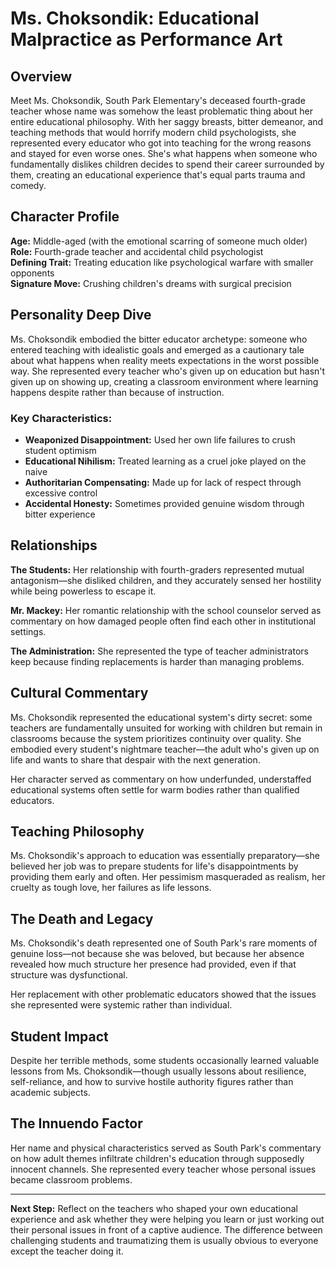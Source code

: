 # Ms. Choksondik: Educational Malpractice as Performance Art

## Overview

Meet Ms. Choksondik, South Park Elementary's deceased fourth-grade teacher whose name was somehow the least problematic thing about her entire educational philosophy. With her saggy breasts, bitter demeanor, and teaching methods that would horrify modern child psychologists, she represented every educator who got into teaching for the wrong reasons and stayed for even worse ones. She's what happens when someone who fundamentally dislikes children decides to spend their career surrounded by them, creating an educational experience that's equal parts trauma and comedy.

## Character Profile

**Age:** Middle-aged (with the emotional scarring of someone much older)  
**Role:** Fourth-grade teacher and accidental child psychologist  
**Defining Trait:** Treating education like psychological warfare with smaller opponents  
**Signature Move:** Crushing children's dreams with surgical precision

## Personality Deep Dive

Ms. Choksondik embodied the bitter educator archetype: someone who entered teaching with idealistic goals and emerged as a cautionary tale about what happens when reality meets expectations in the worst possible way. She represented every teacher who's given up on education but hasn't given up on showing up, creating a classroom environment where learning happens despite rather than because of instruction.

### Key Characteristics:
- **Weaponized Disappointment:** Used her own life failures to crush student optimism
- **Educational Nihilism:** Treated learning as a cruel joke played on the naive
- **Authoritarian Compensating:** Made up for lack of respect through excessive control
- **Accidental Honesty:** Sometimes provided genuine wisdom through bitter experience

## Relationships

**The Students:** Her relationship with fourth-graders represented mutual antagonism—she disliked children, and they accurately sensed her hostility while being powerless to escape it.

**Mr. Mackey:** Her romantic relationship with the school counselor served as commentary on how damaged people often find each other in institutional settings.

**The Administration:** She represented the type of teacher administrators keep because finding replacements is harder than managing problems.

## Cultural Commentary

Ms. Choksondik represented the educational system's dirty secret: some teachers are fundamentally unsuited for working with children but remain in classrooms because the system prioritizes continuity over quality. She embodied every student's nightmare teacher—the adult who's given up on life and wants to share that despair with the next generation.

Her character served as commentary on how underfunded, understaffed educational systems often settle for warm bodies rather than qualified educators.

## Teaching Philosophy

Ms. Choksondik's approach to education was essentially preparatory—she believed her job was to prepare students for life's disappointments by providing them early and often. Her pessimism masqueraded as realism, her cruelty as tough love, her failures as life lessons.

## The Death and Legacy

Ms. Choksondik's death represented one of South Park's rare moments of genuine loss—not because she was beloved, but because her absence revealed how much structure her presence had provided, even if that structure was dysfunctional.

Her replacement with other problematic educators showed that the issues she represented were systemic rather than individual.

## Student Impact

Despite her terrible methods, some students occasionally learned valuable lessons from Ms. Choksondik—though usually lessons about resilience, self-reliance, and how to survive hostile authority figures rather than academic subjects.

## The Innuendo Factor

Her name and physical characteristics served as South Park's commentary on how adult themes infiltrate children's education through supposedly innocent channels. She represented every teacher whose personal issues became classroom problems.

---

**Next Step:** Reflect on the teachers who shaped your own educational experience and ask whether they were helping you learn or just working out their personal issues in front of a captive audience. The difference between challenging students and traumatizing them is usually obvious to everyone except the teacher doing it.